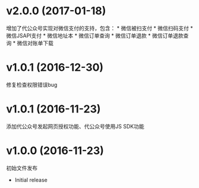 # v2.0.0 (2017-01-18)

增加了代公众号实现对微信支付的支持，包含：
    * 微信被扫支付 
    * 微信扫码支付 
    * 微信JSAPI支付 
    * 微信地址本 
    * 微信订单查询 
    * 微信订单退款 
    * 微信订单退款查询 
    * 微信对账单下载
    
# v1.0.1 (2016-12-30)

修复检查权限错误bug

# v1.0.1 (2016-11-23)

添加代公众号发起网页授权功能、代公众号使用JS SDK功能

# v1.0.0 (2016-11-23)

初始文件发布

-  Initial release
